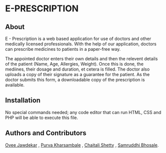 # E-PRESCRIPTION

## About
E - Prescription is a web based application for use of doctors and other medically licensed professionals. With the help of our application, doctors can prescribe medicines to patients in a paper-free way.

The appointed doctor enters their own details and then the relevent details of the patient (Name, Age, Allergies, Weight). Once this is done, the mediines, their dosage and duration, et cetera is filled. The doctor also uploads a copy of their signature as a guarantee for the patient.
As the doctor submits this form, a downloadable copy of the prescription is available.

## Installation
No special commands needed; any code editor that can run HTML, CSS and PHP will be able to execute this file.

## Authors and Contributors
[Ovee Jawdekar](https://www.github.com/oveee) ,
[Purva Kharsambale](https://www.github.com/purva2906) ,
[Chaitali Shetty](https://github.com/Chaitalishetty) , 
[Samruddhi Bhosale](https://www.github.com/sam0372).
